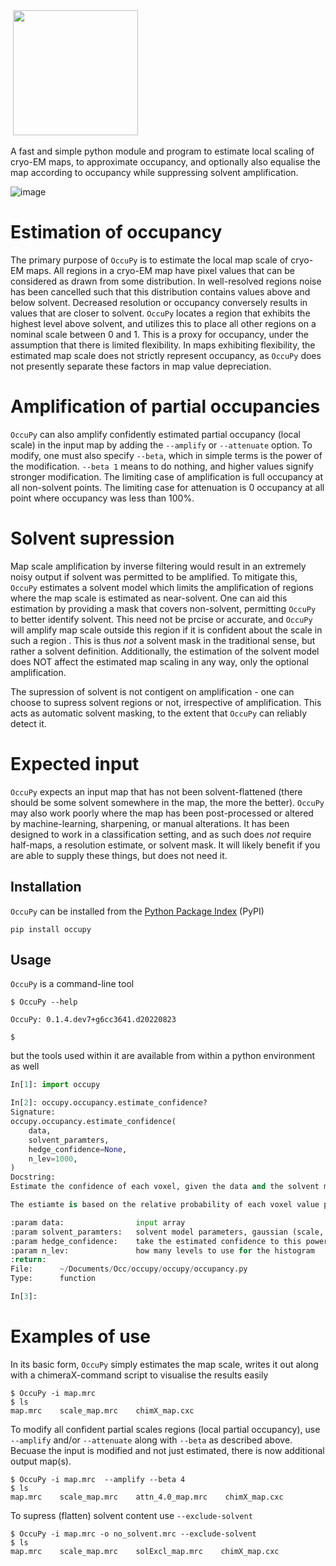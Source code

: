 <img >
   <img width="200" src="resources/logo.png" />
</img>

A fast and simple python module and program to estimate local scaling of cryo-EM maps, to approximate 
occupancy, and optionally also equalise the map according to occupancy while suppressing solvent amplification.

![image](resources/cover.png)


# Estimation of occupancy 
The primary purpose of `OccuPy` is to estimate the local map scale of cryo-EM maps. All regions in a cryo-EM map 
have pixel values that can be considered as drawn from some distribution. In well-resolved regions noise has been 
cancelled such that this distribution contains values above and below solvent. Decreased resolution or occupancy 
conversely results in values that are closer to solvent. `OccuPy` locates a region that exhibits the highest level 
above solvent, and utilizes this to place all other regions on a nominal scale between 0 and 1. This is a proxy for 
occupancy, under the assumption that there is limited flexibility. In maps exhibiting flexibility, the estimated 
map scale does not strictly represent occupancy, as `OccuPy` does not presently separate these factors in map value 
depreciation.

# Amplification of partial occupancies 
`OccuPy` can also amplify confidently estimated partial occupancy (local scale) in the input map by adding the 
`--amplify` or `--attenuate` option. To modify, one must also specify `--beta`, which in simple terms is the power 
of the modification. `--beta 1` means to do nothing, and higher values signify stronger modification. The limiting 
case of amplification is full occupancy at all non-solvent points. The limiting case for attenuation is 0 
occupancy at all point where occupancy was less than 100%.

# Solvent supression 
Map scale amplification by inverse filtering would result in an extremely noisy output if solvent was permitted to 
be amplified. To mitigate this, `OccuPy` estimates a solvent model which limits the amplification of regions where 
the map scale is estimated as near-solvent. One can aid this estimation by providing a mask that covers non-solvent, 
permitting `OccuPy` to better identify solvent. This need not be prcise or accurate, and `OccuPy` will amplify map 
scale outside this region if it is confident about the scale in such a region . This is thus *not* a solvent mask in 
the traditional sense, but rather a solvent definition. Additionally, the estimation of the solvent model does NOT 
affect the estimated map scaling in any way, only the optional amplification.

The supression of solvent is not contigent on amplification - one can choose to supress solvent regions or not, 
irrespective of amplification. This acts as automatic solvent masking, to the extent that  `OccuPy` can reliably 
detect it.

# Expected input 
`OccuPy` expects an input map that has not been solvent-flattened (there should be some solvent somewhere in the map, 
the more the better). `OccuPy` may also work poorly where the map has been post-processed or altered by machine-learning, sharpening, or manual alterations. It has been designed to work in a classification setting, and as such does *not* 
require half-maps, a resolution estimate, or solvent mask. It will likely benefit if you are able to supply these 
things, but does not need it. 

## Installation
`OccuPy` can be installed from the [Python Package Index](https://pypi.org/) (PyPI)

```shell
pip install occupy
```

## Usage

`OccuPy` is a command-line tool 

```shell
$ OccuPy --help

OccuPy: 0.1.4.dev7+g6cc3641.d20220823

$
```

but the tools used within it are available from within a python environment as well

```python
In[1]: import occupy

In[2]: occupy.occupancy.estimate_confidence?                                                                                            
Signature:
occupy.occupancy.estimate_confidence(
    data,
    solvent_paramters,
    hedge_confidence=None,
    n_lev=1000,
)
Docstring:
Estimate the confidence of each voxel, given the data and the solvent model

The estiamte is based on the relative probability of each voxel value pertaining to non-solvent or solvenr model

:param data:                input array
:param solvent_paramters:   solvent model parameters, gaussian (scale, mean, var)
:param hedge_confidence:    take the estimated confidence to this power to hedge
:param n_lev:               how many levels to use for the histogram
:return:
File:      ~/Documents/Occ/occupy/occupy/occupancy.py
Type:      function

In[3]:

```

# Examples of use 

In its basic form, `OccuPy` simply estimates the map scale, writes it out along with a chimeraX-command script to 
visualise the results easily

```shell
$ OccuPy -i map.mrc 
$ ls  
map.mrc    scale_map.mrc    chimX_map.cxc
```

To modify all confident partial scales regions (local partial occupancy), use `--amplify` and/or  `--attenuate` 
along with `--beta` as described above. Becuase the input is modified and not just estimated, there is now additional 
output map(s). 
```shell
$ OccuPy -i map.mrc  --amplify --beta 4 
$ ls  
map.mrc    scale_map.mrc    attn_4.0_map.mrc    chimX_map.cxc
```

To supress (flatten) solvent content use `--exclude-solvent`
```shell
$ OccuPy -i map.mrc -o no_solvent.mrc --exclude-solvent 
$ ls  
map.mrc    scale_map.mrc    solExcl_map.mrc    chimX_map.cxc


```


